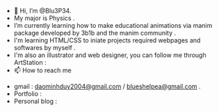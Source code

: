 - 👋 Hi, I’m @Blu3P34.
- My major is Physics .
- I’m currently learning how to make educational animations via manim package developed by 3b1b and the manim community .
- I'm learning HTML/CSS to iniate projects required webpages and softwares by myself . 
- I'm also an illustrator and web designer, you can follow me through ArtStation :
- 📫 How to reach me 
+ gmail         : daominhduy2004@gmail.com / blueshelpea@gmail.com .
+ Portfolio     : 
+ Personal blog : 

